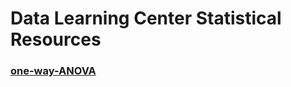 # Data Learning Center Statistical Resources


### [one-way-ANOVA](https://tylerbg.github.io/DLC_stat_resources/docs/one-way-ANOVA)
